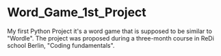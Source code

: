 # Word_Game_1st_Project
My first Python Project it's a word game that is supposed to be similar to "Wordle". The project was proposed during a three-month course in ReDi school Berlin, "Coding fundamentals".
